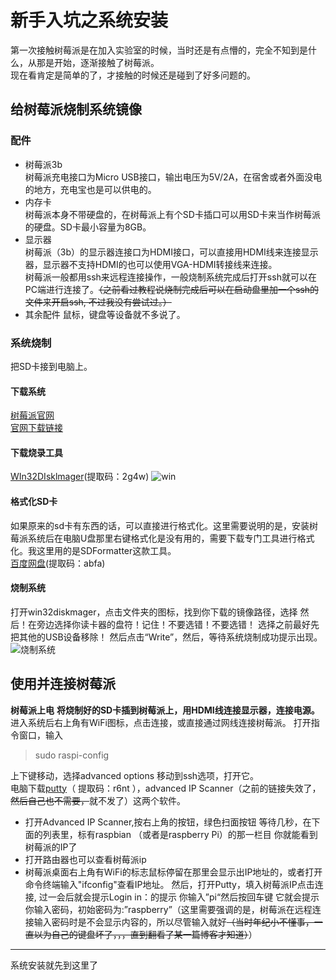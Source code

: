 # 新手入坑之系统安装
第一次接触树莓派是在加入实验室的时候，当时还是有点懵的，完全不知到是什么，从那是开始，逐渐接触了树莓派。  
现在看肯定是简单的了，才接触的时候还是碰到了好多问题的。
## 给树莓派烧制系统镜像
### 配件
- 树莓派3b  
树莓派充电接口为Micro USB接口，输出电压为5V/2A，在宿舍或者外面没电的地方，充电宝也是可以供电的。
- 内存卡  
树莓派本身不带硬盘的，在树莓派上有个SD卡插口可以用SD卡来当作树莓派的硬盘。SD卡最小容量为8GB。
- 显示器    
树莓派（3b）的显示器连接口为HDMI接口，可以直接用HDMI线来连接显示器，显示器不支持HDMI的也可以使用VGA-HDMI转接线来连接。  
树莓派一般都用ssh来远程连接操作，一般烧制系统完成后打开ssh就可以在PC端进行连接了。~~（之前看过教程说烧制完成后可以在启动盘里加一个ssh的文件来开启ssh,
不过我没有尝试过。）~~
- 其余配件
鼠标，键盘等设备就不多说了。
### 系统烧制
把SD卡接到电脑上。
#### 下载系统
 [树莓派官网](https://www.raspberrypi.org)  
 [官网下载链接](https://www.raspberrypi.org/downloads/raspbian/)
#### 下载烧录工具
[WIn32DIsklmager](https://pan.baidu.com/s/12Gq_xQKLaxvxUzjFtdYU1g"百度网盘")(提取码：2g4w)    
![win](https://github.com/liytgy/raspberry/blob/master/%E5%85%A5%E5%9D%911%E2%80%94%E2%80%94%E7%B3%BB%E7%BB%9F%E5%AE%89%E8%A3%85/win32.PNG)
#### 格式化SD卡
如果原来的sd卡有东西的话，可以直接进行格式化。这里需要说明的是，安装树莓派系统后在电脑U盘那里右键格式化是没有用的，需要下载专门工具进行格式化。我这里用的是SDFormatter这款工具。  
[百度网盘](https://pan.baidu.com/s/1a2g0OZAt_hOWgsk0prqLIw)(提取码：abfa)
#### 烧制系统
打开win32diskmager，点击文件夹的图标，找到你下载的镜像路径，选择
然后！在旁边选择你读卡器的盘符！记住！不要选错！不要选错！
选择之前最好先把其他的USB设备移除！
然后点击“Write”，然后，等待系统烧制成功提示出现。
![烧制系统](https://github.com/liytgy/raspberry/blob/master/%E5%85%A5%E5%9D%911%E2%80%94%E2%80%94%E7%B3%BB%E7%BB%9F%E5%AE%89%E8%A3%85/%E7%83%A7%E5%88%B6.png)
## 使用并连接树莓派
**树莓派上电**
**将烧制好的SD卡插到树莓派上，用HDMI线连接显示器，连接电源。**
进入系统后右上角有WiFi图标，点击连接，或直接通过网线连接树莓派。
打开指令窗口，输入

>sudo raspi-config  

上下键移动，选择advanced options  移动到ssh选项，打开它。  
电脑下载[putty](https://pan.baidu.com/s/12iZLVejW3qVkSnXx4DwZdw)（ 提取码：r6nt ），advanced IP Scanner（之前的链接失效了，~~然后自己也不需要，~~就不发了）这两个软件。  
- 打开Advanced IP Scanner,按右上角的按钮，绿色扫面按钮
等待几秒，在下面的列表里，标有raspbian （或者是raspberry Pi）的那一栏目
你就能看到树莓派的IP了  
- 打开路由器也可以查看树莓派ip
- 树莓派桌面右上角有WiFi的标志鼠标停留在那里会显示出IP地址的，或者打开命令终端输入"ifconfig"查看IP地址。
然后，打开Putty，填入树莓派IP点击连接,
过一会后就会提示Login in：的提示
你输入”pi“然后按回车键
它就会提示你输入密码，初始密码为:”raspberry”（这里需要强调的是，树莓派在远程连接输入密码时是不会显示内容的，所以尽管输入就好~~（当时年纪小不懂事，一直以为自己的键盘坏了，，，直到翻看了某一篇博客才知道）~~）  

---
系统安装就先到这里了
